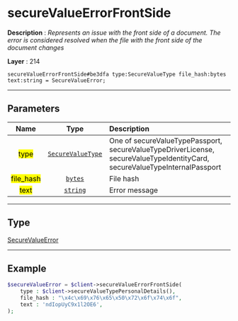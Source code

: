 # secureValueErrorFrontSide

**Description** : *Represents an issue with the front side of a document\. The error is considered resolved when the file with the front side of the document changes*

**Layer** : 214

```tl
secureValueErrorFrontSide#be3dfa type:SecureValueType file_hash:bytes text:string = SecureValueError;
```

---

## Parameters

| Name | Type | Description |
| :---: | :---: | :--- |
| <mark>type</mark> | [`SecureValueType`](type/SecureValueType) | One of secureValueTypePassport, secureValueTypeDriverLicense, secureValueTypeIdentityCard, secureValueTypeInternalPassport |
| <mark>file_hash</mark> | [`bytes`](type/bytes) | File hash |
| <mark>text</mark> | [`string`](type/string) | Error message |

---

## Type

[SecureValueError](type/SecureValueError)

---

## Example

```php
$secureValueError = $client->secureValueErrorFrontSide(
	type : $client->secureValueTypePersonalDetails(),
	file_hash : "\x4c\x69\x76\x65\x50\x72\x6f\x74\x6f",
	text : 'ndIopUyC9x1l2OE6',
);
```